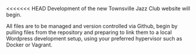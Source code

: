 <<<<<<< HEAD
Development of the new Townsville Jazz Club website will begin.

All files are to be managed and version controlled via Github, begin by pulling files from the repository
and preparing to link them to a local Wordpress development setup, using your preferred hypervisor such as Docker or Vagrant.
